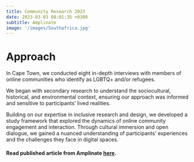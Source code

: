 ```yaml
---
title: Community Research 2023
date: 2023-03-03 08:01:35 +0300
subtitle: Amplinate
image: '/images/Southafrica.jpg'
---
```

# Approach

In Cape Town, we conducted eight in-depth interviews with members of online communities who identify as LGBTQ+ and/or refugees.

We began with secondary research to understand the sociocultural, historical, and environmental context, ensuring our approach was informed and sensitive to participants’ lived realities.

Building on our expertise in inclusive research and design, we developed a study framework that explored the dynamics of online community engagement and interaction. Through cultural immersion and open dialogue, we gained a nuanced understanding of participants’ experiences and the challenges they face in digital spaces.

#### Read published article from Amplinate [here](https://www.amplinate.com/techcasestudies/building-community-in-south-africa).